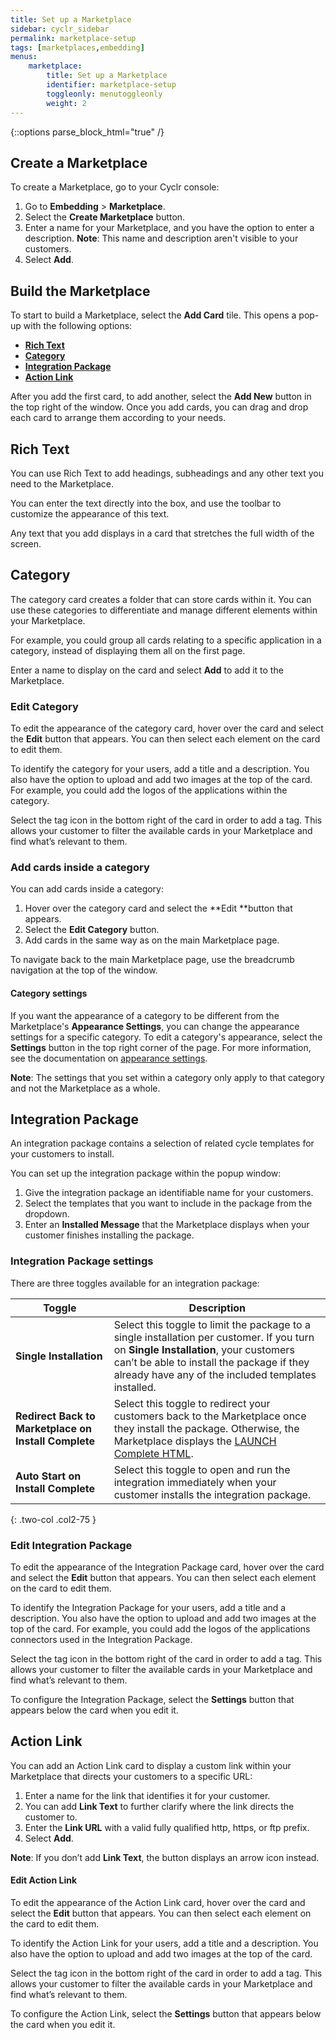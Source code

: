 ```yaml
---
title: Set up a Marketplace
sidebar: cyclr_sidebar
permalink: marketplace-setup
tags: [marketplaces,embedding]
menus:
    marketplace:
        title: Set up a Marketplace
        identifier: marketplace-setup
        toggleonly: menutoggleonly
        weight: 2
---
```

{::options parse_block_html="true" /}
<section class="card">

## Create a Marketplace

To create a Marketplace, go to your Cyclr console:

1. Go to **Embedding** > **Marketplace**.
2. Select the **Create Marketplace** button.
3. Enter a name for your Marketplace, and you have the option to enter a description. **Note**: This name and description aren't visible to your customers.
4. Select **Add**.
 

</section>
<section class="card">

## Build the Marketplace

To start to build a Marketplace, select the **Add Card** tile. This opens a pop-up with the following options:

* [**Rich Text**](#rich-text)
* [**Category**](#category)
* [**Integration Package**](#integration-package)
* [**Action Link**](#action-link)

After you add the first card, to add another, select the **Add New** button in the top right of the window. Once you add cards, you can drag and drop each card to arrange them according to your needs.

</section>
<section class="card">

## Rich Text

You can use Rich Text to add headings, subheadings and any other text you need to the Marketplace.

You can enter the text directly into the box, and use the toolbar to customize the appearance of this text.

Any text that you add displays in a card that stretches the full width of the screen.

</section>
<section class="card">

## Category

The category card creates a folder that can store cards within it. You can use these categories to differentiate and manage different elements within your Marketplace.

For example, you could group all cards relating to a specific application in a category, instead of displaying them all on the first page.

Enter a name to display on the card and select **Add** to add it to the Marketplace.


### Edit Category

To edit the appearance of the category card, hover over the card and select the **Edit** button that appears. You can then select each element on the card to edit them.

To identify the category for your users, add a title and a description. You also have the option to upload and add two images at the top of the card. For example, you could add the logos of the applications within the category.

Select the tag icon in the bottom right of the card in order to add a tag. This allows your customer to filter the available cards in your Marketplace and find what’s relevant to them.


### Add cards inside a category

You can add cards inside a category:

1.  Hover over the category card and select the **Edit **button that appears.
2. Select the **Edit Category** button.
3. Add cards in the same way as on the main Marketplace page.

To navigate back to the main Marketplace page, use the breadcrumb navigation at the top of the window.

#### Category settings
If you want the appearance of a category to be different from the Marketplace's **Appearance Settings**, you can change the appearance settings for a specific category. To edit a category's appearance, select the **Settings** button in the top right corner of the page. For more information, see the documentation on [appearance settings](marketplace-settings#appearance-settings).


**Note**: The settings that you set within a category only apply to that category and not the Marketplace as a whole.

</section>
<section class="card">

## Integration Package

An integration package contains a selection of related cycle templates for your customers to install.

You can set up the integration package within the popup window:

1. Give the integration package an identifiable name for your customers.
2. Select the templates that you want to include in the package from the dropdown.
3. Enter an **Installed Message** that the Marketplace displays when your customer finishes installing the package.

### Integration Package settings

There are three toggles available for an integration package:

| **Toggle** | **Description** |
|---|---|
| **Single Installation** | Select this toggle to limit the package to a single installation per customer. If you turn on **Single Installation**, your customers can’t be able to install the package if they already have any of the included templates installed. |
| **Redirect Back to Marketplace on Install Complete** | Select this toggle to redirect your customers back to the Marketplace once they install the package. Otherwise, the Marketplace displays the [LAUNCH Complete HTML](marketplace-callback). |
| **Auto Start on Install Complete** | Select this toggle to open and run the integration immediately when your customer installs the integration package. |
{: .two-col .col2-75 }

### Edit Integration Package

To edit the appearance of the Integration Package card, hover over the card and select the **Edit** button that appears. You can then select each element on the card to edit them.

To identify the Integration Package for your users, add a title and a description. You also have the option to upload and add two images at the top of the card. For example, you could add the logos of the applications connectors used in the Integration Package.

Select the tag icon in the bottom right of the card in order to add a tag. This allows your customer to filter the available cards in your Marketplace and find what’s relevant to them.

To configure the Integration Package, select the **Settings** button that appears below the card when you edit it.

</section>
<section class="card">

## Action Link

You can add an Action Link card to display a custom link within your Marketplace that directs your customers to a specific URL:

1. Enter a name for the link that identifies it for your customer. 
2. You can add **Link Text** to further clarify where the link directs the customer to.
3. Enter the **Link URL** with a valid fully qualified http, https, or ftp prefix.
4. Select **Add**.

**Note**: If you don’t add **Link Text**, the button displays an arrow icon instead.


#### Edit Action Link

To edit the appearance of the Action Link card, hover over the card and select the **Edit** button that appears. You can then select each element on the card to edit them.

To identify the Action Link for your users, add a title and a description. You also have the option to upload and add two images at the top of the card.

Select the tag icon in the bottom right of the card in order to add a tag. This allows your customer to filter the available cards in your Marketplace and find what’s relevant to them.

To configure the Action Link, select the **Settings** button that appears below the card when you edit it.

</section>



